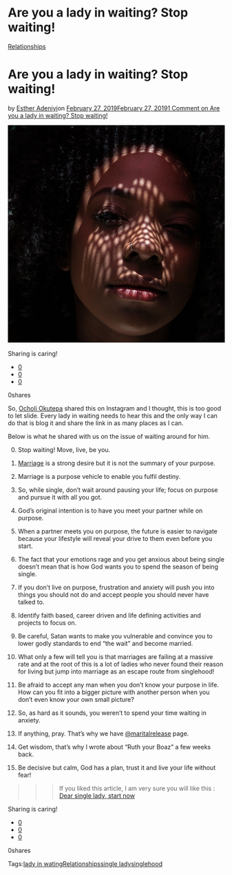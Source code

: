 # Are you a lady in waiting? Stop waiting!

[Relationships](https://estheradeniyi.com/category/relationships/)
# Are you a lady in waiting? Stop waiting!

by [Esther Adeniyi](https://estheradeniyi.com/author/esther-adeniyi/)on [February 27, 2019February 27, 2019](https://estheradeniyi.com/a-lady-in-waiting/)[1 Comment on Are you a lady in waiting? Stop waiting!](https://estheradeniyi.com/a-lady-in-waiting/#comments)

![](images\lady-in-waiting.jpeg)

Sharing is caring!

- [0](https://www.facebook.com/sharer/sharer.php?u=https%3A%2F%2Festheradeniyi.com%2Fa-lady-in-waiting%2F&amp;t=Are%20you%20a%20lady%20in%20waiting%3F%20Stop%20waiting%21)
- [0](https://twitter.com/intent/tweet?text=Are%20you%20a%20lady%20in%20waiting%3F%20Stop%20waiting%21&amp;url=https%3A%2F%2Festheradeniyi.com%2Fa-lady-in-waiting%2F)
- [0](#)

0shares

So, [Ocholi Okutepa](https://www.instagram.com/p/BuN1o52HAgw/?utm_source=ig_web_copy_link) shared this on Instagram and I thought, this is too good to let slide. Every lady in waiting needs to hear this and the only way I can do that is blog it and share the link in as many places as I can.

Below is what he shared with us on the issue of waiting around for him.

0. Stop waiting! Move, live, be you.

1. [Marriage](https://estheradeniyi.com/ingredients-for-successful-marriage/) is a strong desire but it is not the summary of your purpose.

2. Marriage is a purpose vehicle to enable you fulfil destiny.

3. So, while single, don&#x2019;t wait around pausing your life; focus on purpose and pursue it with all you got.

4. God&#x2019;s original intention is to have you meet your partner while on purpose.

5. When a partner meets you on purpose, the future is easier to navigate because your lifestyle will reveal your drive to them even before you start.

6. The fact that your emotions rage and you get anxious about being single doesn&#x2019;t mean that is how God wants you to spend the season of being single.

7. If you don&#x2019;t live on purpose, frustration and anxiety will push you into things you should not do and accept people you should never have talked to.

8. Identify faith based, career driven and life defining activities and projects to focus on.

9. Be careful, Satan wants to make you vulnerable and convince you to lower godly standards to end &#x201C;the wait&#x201D; and become married.

10. What only a few will tell you is that marriages are failing at a massive rate and at the root of this is a lot of ladies who never found their reason for living but jump into marriage as an escape route from singlehood!

11. Be afraid to accept any man when you don&#x2019;t know your purpose in life. How can you fit into a bigger picture with another person when you don&#x2019;t even know your own small picture?

12. So, as hard as it sounds, you weren&#x2019;t to spend your time waiting in anxiety.

13. If anything, pray. That&#x2019;s why we have&#xA0;[@maritalrelease](https://www.instagram.com/maritalrelease/)&#xA0;page.

14. Get wisdom, that&#x2019;s why I wrote about &#x201C;Ruth your Boaz&#x201D; a few weeks back.

15. Be decisive but calm, God has a plan, trust it and live your life without fear!

>>>If you liked this article, I am very sure you will like this : [Dear single lady, start now](https://estheradeniyi.com/dear-single-lady-start-now/)

Sharing is caring!

- [0](https://www.facebook.com/sharer/sharer.php?u=https%3A%2F%2Festheradeniyi.com%2Fa-lady-in-waiting%2F&amp;t=Are%20you%20a%20lady%20in%20waiting%3F%20Stop%20waiting%21)
- [0](https://twitter.com/intent/tweet?text=Are%20you%20a%20lady%20in%20waiting%3F%20Stop%20waiting%21&amp;url=https%3A%2F%2Festheradeniyi.com%2Fa-lady-in-waiting%2F)
- [0](#)

0shares

Tags:[lady in wating](https://estheradeniyi.com/tag/lady-in-wating/)[Relationships](https://estheradeniyi.com/tag/relationships/)[single lady](https://estheradeniyi.com/tag/single-lady/)[singlehood](https://estheradeniyi.com/tag/singlehood/)